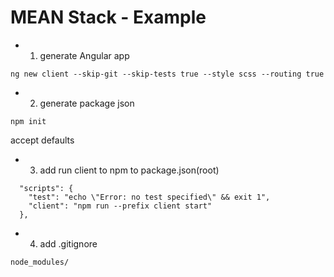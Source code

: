 # MEAN Stack - Example

- 1. generate Angular app
``` 
ng new client --skip-git --skip-tests true --style scss --routing true
```

- 2. generate package json
``` 
npm init
```
accept defaults

- 3. add run client to npm to package.json(root)
``` 
  "scripts": {
    "test": "echo \"Error: no test specified\" && exit 1",
    "client": "npm run --prefix client start"
  },
```
- 4. add .gitignore
```
node_modules/
```
